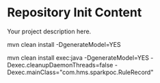 Repository Init Content
=======================

Your project description here.

mvn clean install -DgenerateModel=YES 

mvn clean install exec:java -DgenerateModel=YES -Dexec.cleanupDaemonThreads=false -Dexec.mainClass="com.hms.sparkpoc.RuleRecord"